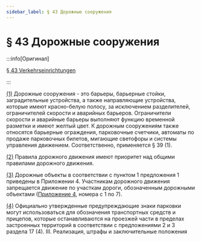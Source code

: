 ```yaml
---
sidebar_label: § 43 Дорожные сооружения
---
```


# § 43 Дорожные сооружения

:::info[Оригинал]

[§ 43 Verkehrseinrichtungen](https://www.gesetze-im-internet.de/stvo_2013/__43.html)

:::


<span id="1">[(1)](#1)</span> Дорожные сооружения - это барьеры, барьерные стойки, заградительные устройства, а также
направляющие устройства, которые имеют красно-белую полосу, за исключением разделителей,
ограничителей скорости и аварийных барьеров. Ограничители скорости и аварийные барьеры выполняют
функцию временной разметки и имеют желтый цвет. К дорожным сооружениям также относятся
барьерные ограждения, парковочные счетчики, автоматы по продаже парковочных билетов, мигающие
светофоры и системы управления движением. Соответственно, применяется § 39 (1).


<span id="2">[(2)](#2)</span> Правила дорожного движения имеют приоритет над общими правилами дорожного движения.


<span id="3">[(3)](#3)</span> Дорожные объекты в соответствии с пунктом 1 предложения 1 приведены в Приложении 4.
Участникам дорожного движения запрещается движение по участкам дороги, обозначенным
дорожными объектами ([Приложение 4](/docs/appendix-4), номера с 1 по 7).


<span id="4">[(4)](#4)</span> Официально утвержденные предупреждающие знаки парковки могут использоваться для
обозначения транспортных средств и прицепов, которые останавливаются на проезжей части в пределах
застроенных территорий в соответствии с предложениями 2 и 3 раздела 17 (4).
III.
Реализация, штрафы и заключительные положения
